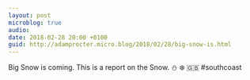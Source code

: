 ```yaml
---
layout: post
microblog: true
audio: 
date: 2018-02-28 20:00 +0100
guid: http://adamprocter.micro.blog/2018/02/28/big-snow-is.html
---
```

Big Snow is coming. This is a report on the Snow. ⛄️ ❄️ 🇬🇧 #southcoast
